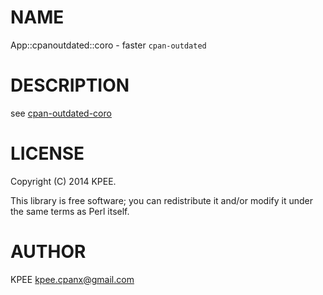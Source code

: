 # NAME

App::cpanoutdated::coro - faster `cpan-outdated`

# DESCRIPTION

see [cpan-outdated-coro](https://metacpan.org/pod/cpan-outdated-coro)

# LICENSE

Copyright (C) 2014 KPEE.

This library is free software; you can redistribute it and/or modify
it under the same terms as Perl itself.

# AUTHOR

KPEE <kpee.cpanx@gmail.com>
